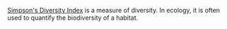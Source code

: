 [Simpson's Diversity Index](https://en.wikipedia.org/wiki/Diversity_index#Simpson_index) is a measure of diversity. In ecology, it is often used to quantify the biodiversity of a habitat.
